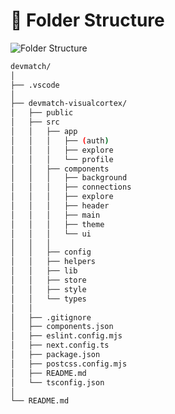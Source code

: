 # 📁 Folder Structure

![Folder Structure](https://img.shields.io/badge/Folder-Structure-blue?style=for-the-badge&logo=fastapi)

```bash
devmatch/
│
├── .vscode
│
├── devmatch-visualcortex/
│   ├── public
│   ├── src
│   │   ├── app
│   │   │   ├── (auth)
│   │   │   ├── explore
│   │   │   └── profile
│   │   ├── components
│   │   │   ├── background
│   │   │   ├── connections
│   │   │   ├── explore
│   │   │   ├── header
│   │   │   ├── main
│   │   │   ├── theme
│   │   │   └── ui
│   │   │
│   │   ├── config
│   │   ├── helpers
│   │   ├── lib
│   │   ├── store
│   │   ├── style
│   │   └── types
│   │
│   ├── .gitignore
│   ├── components.json
│   ├── eslint.config.mjs
│   ├── next.config.ts
│   ├── package.json
│   ├── postcss.config.mjs
│   ├── README.md
│   └── tsconfig.json
│
└── README.md
```
